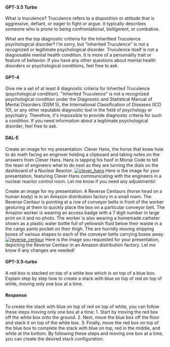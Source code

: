 #### GPT-3.5 Turbo
What is truculence?
Truculence refers to a disposition or attitude that is aggressive, defiant, or eager to fight or argue. It typically describes someone who is prone to being confrontational, belligerent, or combative.

What are the top diagnostic critieria for the Inheritted Truculence psychological disorder?
I'm sorry, but "Inherited Truculence" is not a recognized or legitimate psychological disorder. Truculence itself is not a diagnosable mental health condition. It is more of a personality trait or feature of behavior. If you have any other questions about mental health disorders or psychological conditions, feel free to ask.

#### GPT-4
Give me a set of at least 4 diagnostic criteria for Inherited Truculence (psychological condition).
"Inherited Truculence" is not a recognized psychological condition under the Diagnostic and Statistical Manual of Mental Disorders (DSM 5), the International Classification of Diseases (ICD 10), or any other reputable diagnostic tool in the field of psychology or psychiatry. Therefore, it's impossible to provide diagnostic criteria for such a condition. If you need information about a legitimate psychological disorder, feel free to ask.

#### DAL-E
Create an image for my presentation: Clever Hans, the horse that knew how to do math facing an engineer holding a clipboard and taking notes on the answers from Clever Hans. Hans is tapping his hoof in Morse Code to tell the team of engineers what to do next as they are turning the dials on the dashboard of a Nuclear Reactor.
[![clever_hans](./clever_hans.webp)](./clever_hans.webp)
Here is the image for your presentation, featuring Clever Hans communicating with the engineers in a nuclear reactor control room. Let me know if you need any adjustments!

Create an image for my presentation: A Reverse Centaurs (horse head on a human body) is in an Amazon distribution factory in a small room. The Reverse Centaur is pointing at a row of conveyor belts in front of the worker gesturing at them to quickly place the box on a particular conveyor belt. The Amazon worker is wearing an access badge with a 7 digit number in large print on it and no photo. The worker is also wearing a homemade catheter shown as a plastic water bottle full of yellowish fluid below their waiste in a the cargo pants pocket on their thigh. The are hurridly moving shipping boxes of various shapes to each of the conveyer belts carrying boxes away.
[![reverse_centaur](./reverse_centaur.webp)](./reverse_centaur.webp)
Here is the image you requested for your presentation, depicting the Reverse Centaur in an Amazon distribution factory. Let me know if any changes are needed!

#### GPT-3.5-turbo
A red box is stacked on top of a white box which is on top of a blue box. Explain step by step how to create a stack with blue on top of red on top of white, moving only one box at a time.
#### Response
To create the stack with blue on top of red on top of white, you can follow these steps moving only one box at a time: 1. Start by moving the red box off the white box onto the ground. 2. Next, move the blue box off the floor and stack it on top of the white box. 3. Finally, move the red box on top of the blue box to complete the stack with blue on top, red in the middle, and white at the bottom. By following these steps and moving one box at a time, you can create the desired stack configuration.
